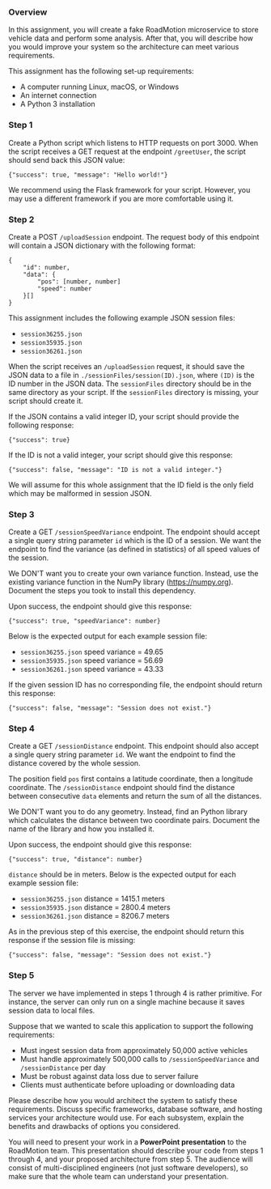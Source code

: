 
### Overview

In this assignment, you will create a fake RoadMotion microservice to store vehicle data and perform some analysis. After that, you will describe how you would improve your system so the architecture can meet various requirements.

This assignment has the following set-up requirements:

* A computer running Linux, macOS, or Windows
* An internet connection
* A Python 3 installation

### Step 1

Create a Python script which listens to HTTP requests on port 3000. When the script receives a GET request at the endpoint `/greetUser`, the script should send back this JSON value:

```
{"success": true, "message": "Hello world!"}
```

We recommend using the Flask framework for your script. However, you may use a different framework if you are more comfortable using it.

### Step 2

Create a POST `/uploadSession` endpoint. The request body of this endpoint will contain a JSON dictionary with the following format:

```
{
    "id": number,
    "data": {
        "pos": [number, number]
        "speed": number
    }[]
}
```

This assignment includes the following example JSON session files:

* `session36255.json`
* `session35935.json`
* `session36261.json`

When the script receives an `/uploadSession` request, it should save the JSON data to a file in `./sessionFiles/session(ID).json`, where `(ID)` is the ID number in the JSON data. The `sessionFiles` directory should be in the same directory as your script. If the `sessionFiles` directory is missing, your script should create it.

If the JSON contains a valid integer ID, your script should provide the following response:

```
{"success": true}
```

If the ID is not a valid integer, your script should give this response:

```
{"success": false, "message": "ID is not a valid integer."}
```

We will assume for this whole assignment that the ID field is the only field which may be malformed in session JSON.

### Step 3

Create a GET `/sessionSpeedVariance` endpoint. The endpoint should accept a single query string parameter `id` which is the ID of a session. We want the endpoint to find the variance (as defined in statistics) of all speed values of the session.

We DON'T want you to create your own variance function. Instead, use the existing variance function in the NumPy library (https://numpy.org). Document the steps you took to install this dependency.

Upon success, the endpoint should give this response:

```
{"success": true, "speedVariance": number}
```

Below is the expected output for each example session file:

* `session36255.json` speed variance = 49.65
* `session35935.json` speed variance = 56.69
* `session36261.json` speed variance = 43.33

If the given session ID has no corresponding file, the endpoint should return this response:

```
{"success": false, "message": "Session does not exist."}
```

### Step 4

Create a GET `/sessionDistance` endpoint. This endpoint should also accept a single query string parameter `id`. We want the endpoint to find the distance covered by the whole session.

The position field `pos` first contains a latitude coordinate, then a longitude coordinate. The `/sessionDistance` endpoint should find the distance between consecutive `data` elements and return the sum of all the distances.

We DON'T want you to do any geometry. Instead, find an Python library which calculates the distance between two coordinate pairs. Document the name of the library and how you installed it.

Upon success, the endpoint should give this response:

```
{"success": true, "distance": number}
```

`distance` should be in meters. Below is the expected output for each example session file:

* `session36255.json` distance = 1415.1 meters
* `session35935.json` distance = 2800.4 meters
* `session36261.json` distance = 8206.7 meters

As in the previous step of this exercise, the endpoint should return this response if the session file is missing:

```
{"success": false, "message": "Session does not exist."}
```

### Step 5

The server we have implemented in steps 1 through 4 is rather primitive. For instance, the server can only run on a single machine because it saves session data to local files.

Suppose that we wanted to scale this application to support the following requirements:

* Must ingest session data from approximately 50,000 active vehicles
* Must handle approximately 500,000 calls to `/sessionSpeedVariance` and `/sessionDistance` per day
* Must be robust against data loss due to server failure
* Clients must authenticate before uploading or downloading data

Please describe how you would architect the system to satisfy these requirements. Discuss specific frameworks, database software, and hosting services your architecture would use. For each subsystem, explain the benefits and drawbacks of options you considered.

You will need to present your work in a **PowerPoint presentation** to the RoadMotion team. This presentation should describe your code from steps 1 through 4, and your proposed architecture from step 5. The audience will consist of multi-disciplined engineers (not just software developers), so make sure that the whole team can understand your presentation.


